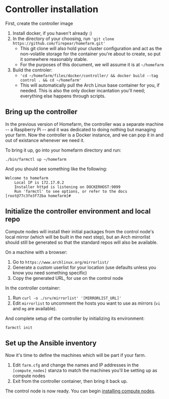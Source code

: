 # Controller installation

First, create the controller image

1. Install docker, if you haven't already :)
1. In the directory of your choosing, run `'git clone https://github.com/firepear/homefarm.git'`
    * This git clone will also hold your cluster configuration and act
      as the non-volatile storage for the container you're about to
      create, so put it somewhere reasonably stable.
    * For the purposes of this document, we will assume it is at `~/homefarm`
1. Build the controler:
    * `'cd ~/homefarm/files/docker/controller/ && docker build --tag control . && cd ~/homefarm'`
    * This will automatically pull the Arch Linux base container for
      you, if needed. This is also the only docker incantation you'll
      need; everything else happens through scripts.

## Bring up the controller

In the previous version of Homefarm, the controller was a separate
machine -- a Raspberry Pi -- and it was dedicated to doing nothing but
managing your farm. Now the controller is a Docker instance, and we
can pop it in and out of existance whenever we need it.

To bring it up, go into your homefarm directory and run:

`./bin/farmctl up ~/homefarm`

And you should see something like the following:

```
Welcome to homefarm
    Local IP is 172.17.0.2
    Installer httpd is listening on DOCKERHOST:9099
    Run 'farmctl' to see options, or refer to the docs
[root@77c3fe3f72ba homefarm]# 
```

## Initialize the controller environment and local repo

Compute nodes will install their initial packages from the control
node's local mirror (which will be built in the next step), but an
Arch mirrorlist should still be generated so that the standard repos
will also be available.

On a machine with a browser:

1. Go to `https://www.archlinux.org/mirrorlist/`
1. Generate a custom userlist for your location (use defaults unless
   you know you need something specific)
1. Copy the generated URL, for use on the control node

In the controller container:

1. Run `curl -o ./srv/mirrorlist' '[MIRRORLIST_URL]'`
1. Edit `mirrorlist` to uncomment the hosts you want to use as mirrors
   (`vi` and `mg` are available).

And complete setup of the controller by initializing its environment:

`farmctl init`


## Set up the Ansible inventory

Now it's time to define the machines which will be part if your farm.

1. Edit `farm.cfg` and change the names and IP addresses in the
   `[compute_nodes]` stanza to match the machines you'll be setting up
   as compute nodes
2. Exit from the controller container, then bring it back up.


The control node is now ready. You can begin [installing compute
nodes](https://github.com/firepear/homefarm/blob/master/docs/compute_install.md).
